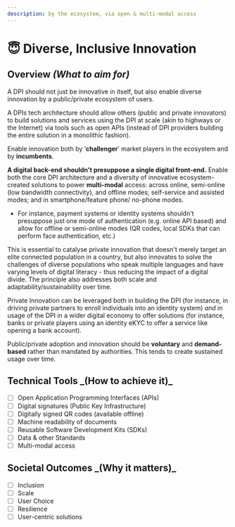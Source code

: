 ```yaml
---
description: by the ecosystem, via open & multi-modal access
---
```


# 😇 Diverse, Inclusive Innovation

## Overview _(What to aim for)_

A DPI should not just be innovative in itself, but also enable diverse innovation by a public/private ecosystem of users.

A DPIs tech architecture should allow others (public and private innovators) to build solutions and services using the DPI at scale (akin to highways or the Internet) via tools such as open APIs (instead of DPI providers building the entire solution in a monolithic fashion).

Enable innovation both by ‘**challenger**’ market players in the ecosystem and by **incumbents**.

**A digital back-end shouldn't presuppose a single digital front-end.** Enable both the core DPI architecture and a diversity of innovative ecosystem-created solutions to power **multi-modal** access: across online, semi-online (low bandwidth connectivity), and offline modes; self-service and assisted modes; and in smartphone/feature phone/ no-phone modes.&#x20;

* For instance, payment systems or identity systems shouldn't presuppose just one mode of authentication (e.g. online API based) and allow for offline or semi-online modes (QR codes, local SDKs that can perform face authentication, etc.)&#x20;

This is essential to catalyse private innovation that doesn't merely target an elite connected population in a country, but also innovates to solve the challenges of diverse populations who speak multiple languages and have varying levels of digital literacy - thus reducing the impact of a digital divide. The principle also addresses both scale and adaptability/sustainability over time.

Private Innovation can be leveraged both in building the DPI (for instance, in driving private partners to enroll individuals into an identity system) _and_ in usage of the DPI in a wider digital economy to offer solutions (for instance, banks or private players using an identity eKYC to offer a service like opening a bank account).

Public/private adoption and innovation should be **voluntary** and **demand-based** rather than mandated by authorities. This tends to create sustained usage over time.&#x20;

## **Technical Tools **_**(How to achieve it)**_&#x20;

* [ ] Open Application Programming Interfaces (APIs)
* [ ] Digital signatures (Public Key Infrastructure)
* [ ] Digitally signed QR codes (available offline)
* [ ] Machine readability of documents
* [ ] Reusable Software Development Kits (SDKs)
* [ ] Data & other Standards
* [ ] Multi-modal access

## **Societal Outcomes **_**(Why it matters)**_

* [ ] Inclusion
* [ ] Scale
* [ ] User Choice
* [ ] Resilience
* [ ] User-centric solutions
